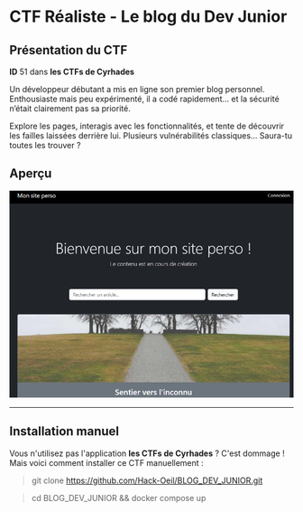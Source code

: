 # CTF Réaliste - Le blog du Dev Junior

## Présentation du CTF 
**ID** 51 dans **les CTFs de Cyrhades**


Un développeur débutant a mis en ligne son premier blog personnel. Enthousiaste mais peu expérimenté, il a codé rapidement… et la sécurité n’était clairement pas sa priorité.

Explore les pages, interagis avec les fonctionnalités, et tente de découvrir les failles laissées derrière lui. Plusieurs vulnérabilités classiques… Saura-tu toutes les trouver ?



## Aperçu
![presentation/assets/images/capture.jpg](presentation/assets/images/capture.jpg)


-----------

## Installation manuel
Vous n'utilisez pas l'application **les CTFs de Cyrhades** ? C'est dommage !
Mais voici comment installer ce CTF manuellement :

> git clone https://github.com/Hack-Oeil/BLOG_DEV_JUNIOR.git

> cd BLOG_DEV_JUNIOR && docker compose up

